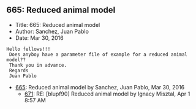 ## 665: Reduced animal model

- Title: 665: Reduced animal model
- Author: Sanchez, Juan Pablo
- Date: Mar 30, 2016
```
Hello fellows!!!
 Does anyboy have a parameter file of example for a reduced animal model??
 Thank you in advance.
 Regards
 Juan Pablo
```

- [665](0665.md): Reduced animal model by Sanchez, Juan Pablo, Mar 30, 2016
    - [671](0671.md): RE: [blupf90] Reduced animal model by Ignacy Misztal, Apr 1 8:57 AM
